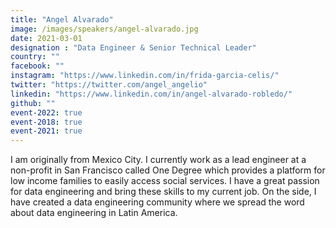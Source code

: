 ```yaml
---
title: "Angel Alvarado"
image: /images/speakers/angel-alvarado.jpg
date: 2021-03-01
designation : "Data Engineer & Senior Technical Leader"
country: ""
facebook: ""
instagram: "https://www.linkedin.com/in/frida-garcia-celis/"
twitter: "https://twitter.com/angel_angelio"
linkedin: "https://www.linkedin.com/in/angel-alvarado-robledo/"
github: ""
event-2022: true
event-2018: true
event-2021: true
---
```


I am originally from Mexico City. I currently work as a lead engineer at a non-profit in San Francisco called One Degree which provides a platform for low income families to easily access social services. I have a great passion for data engineering and bring these skills to my current job. On the side, I have created a data engineering community where we spread the word about data engineering in Latin America.